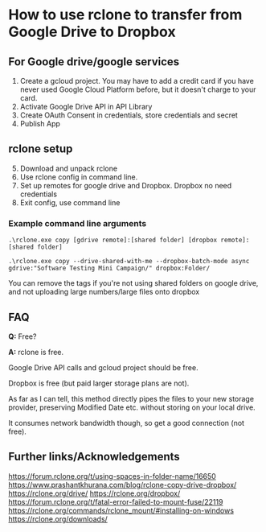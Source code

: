 # How to use rclone to transfer from Google Drive to Dropbox

## For Google drive/google services 
1. Create a gcloud project. You may have to add a credit card if you have never used Google Cloud Platform before, but it doesn't charge to your card.
2. Activate Google Drive API in API Library
3. Create OAuth Consent in credentials, store credentials and secret
4. Publish App

## rclone setup
5. Download and unpack rclone
6. Use rclone config in command line.
7. Set up remotes for google drive and Dropbox. Dropbox no need credentials
8. Exit config, use command line

### Example command line arguments

```
.\rclone.exe copy [gdrive remote]:[shared folder] [dropbox remote]:[shared folder]

.\rclone.exe copy --drive-shared-with-me --dropbox-batch-mode async gdrive:"Software Testing Mini Campaign/" dropbox:Folder/
```
You can remove the tags if you're not using shared folders on google drive, and not uploading large numbers/large files onto dropbox
## FAQ
**Q:** Free?

**A:** rclone is free. 

Google Drive API calls and gcloud project should be free. 

Dropbox is free (but paid larger storage plans are not). 

As far as I can tell, this method directly pipes the files to your new storage provider, preserving Modified Date etc. without storing on your local drive. 

It consumes network bandwidth though, so get a good connection (not free).

## Further links/Acknowledgements

https://forum.rclone.org/t/using-spaces-in-folder-name/16650
https://www.prashantkhurana.com/blog/rclone-copy-drive-dropbox/
https://rclone.org/drive/
https://rclone.org/dropbox/
https://forum.rclone.org/t/fatal-error-failed-to-mount-fuse/22119
https://rclone.org/commands/rclone_mount/#installing-on-windows
https://rclone.org/downloads/
